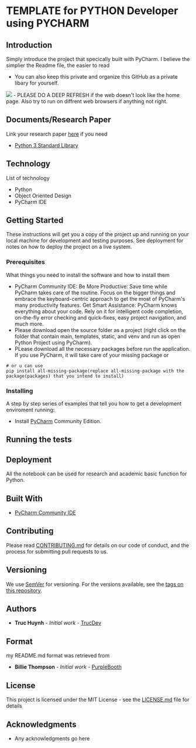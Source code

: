 # TEMPLATE for PYTHON Developer using PYCHARM

## Introduction
 Simply introduce the project that specically built with PyCharm. 
I believe the simplier the Readme file, the easier to read
- You can also keep this private and organize this GitHub as a private libary for yourself.
<img src="https://github.com/jackyhuynh/template-git-jupiter-notebook-md/blob/main/images/instruction.JPG">
- PLEASE DO A DEEP REFRESH if the web doesn't look like the home page. Also try to run on diffrent web browsers if anything not right.

## Documents/Research Paper
Link your research paper <a href="https://github.com/jackyhuynh/template-git-jupiter-notebook-md/blob/main/documents/resarch-sample.pdf">here</a> if you need
- [Python 3 Standard Library](https://docs.python.org/3/index.html)

## Technology
List of technology
- Python 
- Object Oriented Design
- PyCharm IDE

## Getting Started
These instructions will get you a copy of the project up and running on your local machine for development and testing purposes. See deployment for notes on how to deploy the project on a live system.

### Prerequisites
What things you need to install the software and how to install them
- PyCharm Community IDE: Be More Productive: Save time while PyCharm takes care of the routine. Focus on the bigger things and embrace the keyboard-centric approach to get the most of PyCharm's many productivity features. Get Smart Assistance: PyCharm knows everything about your code. Rely on it for intelligent code completion, on-the-fly error checking and quick-fixes, easy project navigation, and much more.
- Please download open the source folder as a project (right click on the folder that contain main, templates, static, and venv and run as open Python Project using PyCharm).
- PLease download all the necessary packages before run the application. If you use PyCharm, it will take care of your missing package or
```
# or u can use
pip install all-missing-package(replace all-missing-package with the package(packages) that you intend to install)
```

### Installing
A step by step series of examples that tell you how to get a development enviroment running:
* Install [PyCharm](https://www.jetbrains.com/help/pycharm/installation-guide.html) Community Edition.


## Running the tests


## Deployment
All the notebook can be used for research and academic basic function for Python. 

## Built With
* [PyCharm Community IDE](https://www.jetbrains.com/pycharm/download/#section=windows) 

## Contributing
Please read [CONTRIBUTING.md](CONTRIBUTING.md) for details on our code of conduct, and the process for submitting pull requests to us.

## Versioning

We use [SemVer](http://semver.org/) for versioning. For the versions available, see the [tags on this repository](). 

## Authors

* **Truc Huynh** - *Initial work* - [TrucDev](https://github.com/jackyhuynh)

## Format
my README.md format was retrieved from
* **Billie Thompson** - *Initial work* - [PurpleBooth](https://github.com/PurpleBooth)

## License

This project is licensed under the MIT License - see the [LICENSE.md](LICENSE.md) file for details

## Acknowledgments
* Any acknowledgments go here
